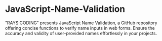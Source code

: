 # JavaScript-Name-Validation
"RAYS CODING" presents JavaScript Name Validation, a GitHub repository offering concise functions to verify name inputs in web forms. Ensure the accuracy and validity of user-provided names effortlessly in your projects.
